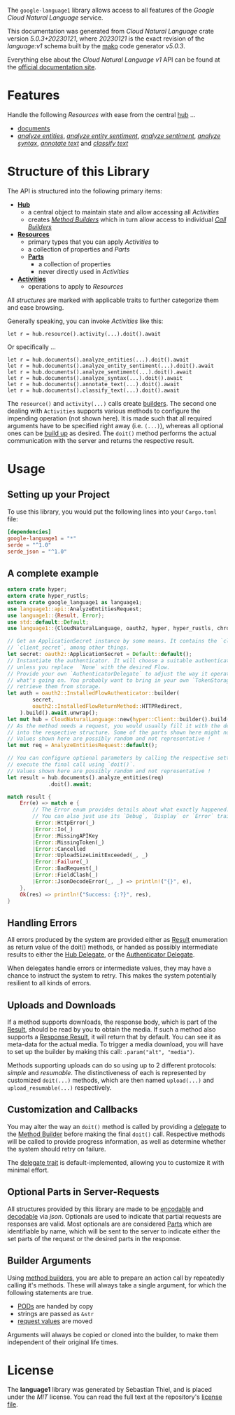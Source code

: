 <!---
DO NOT EDIT !
This file was generated automatically from 'src/generator/templates/api/README.md.mako'
DO NOT EDIT !
-->
The `google-language1` library allows access to all features of the *Google Cloud Natural Language* service.

This documentation was generated from *Cloud Natural Language* crate version *5.0.3+20230121*, where *20230121* is the exact revision of the *language:v1* schema built by the [mako](http://www.makotemplates.org/) code generator *v5.0.3*.

Everything else about the *Cloud Natural Language* *v1* API can be found at the
[official documentation site](https://cloud.google.com/natural-language/).
# Features

Handle the following *Resources* with ease from the central [hub](https://docs.rs/google-language1/5.0.3+20230121/google_language1/CloudNaturalLanguage) ... 

* [documents](https://docs.rs/google-language1/5.0.3+20230121/google_language1/api::Document)
 * [*analyze entities*](https://docs.rs/google-language1/5.0.3+20230121/google_language1/api::DocumentAnalyzeEntityCall), [*analyze entity sentiment*](https://docs.rs/google-language1/5.0.3+20230121/google_language1/api::DocumentAnalyzeEntitySentimentCall), [*analyze sentiment*](https://docs.rs/google-language1/5.0.3+20230121/google_language1/api::DocumentAnalyzeSentimentCall), [*analyze syntax*](https://docs.rs/google-language1/5.0.3+20230121/google_language1/api::DocumentAnalyzeSyntaxCall), [*annotate text*](https://docs.rs/google-language1/5.0.3+20230121/google_language1/api::DocumentAnnotateTextCall) and [*classify text*](https://docs.rs/google-language1/5.0.3+20230121/google_language1/api::DocumentClassifyTextCall)




# Structure of this Library

The API is structured into the following primary items:

* **[Hub](https://docs.rs/google-language1/5.0.3+20230121/google_language1/CloudNaturalLanguage)**
    * a central object to maintain state and allow accessing all *Activities*
    * creates [*Method Builders*](https://docs.rs/google-language1/5.0.3+20230121/google_language1/client::MethodsBuilder) which in turn
      allow access to individual [*Call Builders*](https://docs.rs/google-language1/5.0.3+20230121/google_language1/client::CallBuilder)
* **[Resources](https://docs.rs/google-language1/5.0.3+20230121/google_language1/client::Resource)**
    * primary types that you can apply *Activities* to
    * a collection of properties and *Parts*
    * **[Parts](https://docs.rs/google-language1/5.0.3+20230121/google_language1/client::Part)**
        * a collection of properties
        * never directly used in *Activities*
* **[Activities](https://docs.rs/google-language1/5.0.3+20230121/google_language1/client::CallBuilder)**
    * operations to apply to *Resources*

All *structures* are marked with applicable traits to further categorize them and ease browsing.

Generally speaking, you can invoke *Activities* like this:

```Rust,ignore
let r = hub.resource().activity(...).doit().await
```

Or specifically ...

```ignore
let r = hub.documents().analyze_entities(...).doit().await
let r = hub.documents().analyze_entity_sentiment(...).doit().await
let r = hub.documents().analyze_sentiment(...).doit().await
let r = hub.documents().analyze_syntax(...).doit().await
let r = hub.documents().annotate_text(...).doit().await
let r = hub.documents().classify_text(...).doit().await
```

The `resource()` and `activity(...)` calls create [builders][builder-pattern]. The second one dealing with `Activities` 
supports various methods to configure the impending operation (not shown here). It is made such that all required arguments have to be 
specified right away (i.e. `(...)`), whereas all optional ones can be [build up][builder-pattern] as desired.
The `doit()` method performs the actual communication with the server and returns the respective result.

# Usage

## Setting up your Project

To use this library, you would put the following lines into your `Cargo.toml` file:

```toml
[dependencies]
google-language1 = "*"
serde = "^1.0"
serde_json = "^1.0"
```

## A complete example

```Rust
extern crate hyper;
extern crate hyper_rustls;
extern crate google_language1 as language1;
use language1::api::AnalyzeEntitiesRequest;
use language1::{Result, Error};
use std::default::Default;
use language1::{CloudNaturalLanguage, oauth2, hyper, hyper_rustls, chrono, FieldMask};

// Get an ApplicationSecret instance by some means. It contains the `client_id` and 
// `client_secret`, among other things.
let secret: oauth2::ApplicationSecret = Default::default();
// Instantiate the authenticator. It will choose a suitable authentication flow for you, 
// unless you replace  `None` with the desired Flow.
// Provide your own `AuthenticatorDelegate` to adjust the way it operates and get feedback about 
// what's going on. You probably want to bring in your own `TokenStorage` to persist tokens and
// retrieve them from storage.
let auth = oauth2::InstalledFlowAuthenticator::builder(
        secret,
        oauth2::InstalledFlowReturnMethod::HTTPRedirect,
    ).build().await.unwrap();
let mut hub = CloudNaturalLanguage::new(hyper::Client::builder().build(hyper_rustls::HttpsConnectorBuilder::new().with_native_roots().https_or_http().enable_http1().build()), auth);
// As the method needs a request, you would usually fill it with the desired information
// into the respective structure. Some of the parts shown here might not be applicable !
// Values shown here are possibly random and not representative !
let mut req = AnalyzeEntitiesRequest::default();

// You can configure optional parameters by calling the respective setters at will, and
// execute the final call using `doit()`.
// Values shown here are possibly random and not representative !
let result = hub.documents().analyze_entities(req)
             .doit().await;

match result {
    Err(e) => match e {
        // The Error enum provides details about what exactly happened.
        // You can also just use its `Debug`, `Display` or `Error` traits
         Error::HttpError(_)
        |Error::Io(_)
        |Error::MissingAPIKey
        |Error::MissingToken(_)
        |Error::Cancelled
        |Error::UploadSizeLimitExceeded(_, _)
        |Error::Failure(_)
        |Error::BadRequest(_)
        |Error::FieldClash(_)
        |Error::JsonDecodeError(_, _) => println!("{}", e),
    },
    Ok(res) => println!("Success: {:?}", res),
}

```
## Handling Errors

All errors produced by the system are provided either as [Result](https://docs.rs/google-language1/5.0.3+20230121/google_language1/client::Result) enumeration as return value of
the doit() methods, or handed as possibly intermediate results to either the 
[Hub Delegate](https://docs.rs/google-language1/5.0.3+20230121/google_language1/client::Delegate), or the [Authenticator Delegate](https://docs.rs/yup-oauth2/*/yup_oauth2/trait.AuthenticatorDelegate.html).

When delegates handle errors or intermediate values, they may have a chance to instruct the system to retry. This 
makes the system potentially resilient to all kinds of errors.

## Uploads and Downloads
If a method supports downloads, the response body, which is part of the [Result](https://docs.rs/google-language1/5.0.3+20230121/google_language1/client::Result), should be
read by you to obtain the media.
If such a method also supports a [Response Result](https://docs.rs/google-language1/5.0.3+20230121/google_language1/client::ResponseResult), it will return that by default.
You can see it as meta-data for the actual media. To trigger a media download, you will have to set up the builder by making
this call: `.param("alt", "media")`.

Methods supporting uploads can do so using up to 2 different protocols: 
*simple* and *resumable*. The distinctiveness of each is represented by customized 
`doit(...)` methods, which are then named `upload(...)` and `upload_resumable(...)` respectively.

## Customization and Callbacks

You may alter the way an `doit()` method is called by providing a [delegate](https://docs.rs/google-language1/5.0.3+20230121/google_language1/client::Delegate) to the 
[Method Builder](https://docs.rs/google-language1/5.0.3+20230121/google_language1/client::CallBuilder) before making the final `doit()` call. 
Respective methods will be called to provide progress information, as well as determine whether the system should 
retry on failure.

The [delegate trait](https://docs.rs/google-language1/5.0.3+20230121/google_language1/client::Delegate) is default-implemented, allowing you to customize it with minimal effort.

## Optional Parts in Server-Requests

All structures provided by this library are made to be [encodable](https://docs.rs/google-language1/5.0.3+20230121/google_language1/client::RequestValue) and 
[decodable](https://docs.rs/google-language1/5.0.3+20230121/google_language1/client::ResponseResult) via *json*. Optionals are used to indicate that partial requests are responses 
are valid.
Most optionals are are considered [Parts](https://docs.rs/google-language1/5.0.3+20230121/google_language1/client::Part) which are identifiable by name, which will be sent to 
the server to indicate either the set parts of the request or the desired parts in the response.

## Builder Arguments

Using [method builders](https://docs.rs/google-language1/5.0.3+20230121/google_language1/client::CallBuilder), you are able to prepare an action call by repeatedly calling it's methods.
These will always take a single argument, for which the following statements are true.

* [PODs][wiki-pod] are handed by copy
* strings are passed as `&str`
* [request values](https://docs.rs/google-language1/5.0.3+20230121/google_language1/client::RequestValue) are moved

Arguments will always be copied or cloned into the builder, to make them independent of their original life times.

[wiki-pod]: http://en.wikipedia.org/wiki/Plain_old_data_structure
[builder-pattern]: http://en.wikipedia.org/wiki/Builder_pattern
[google-go-api]: https://github.com/google/google-api-go-client

# License
The **language1** library was generated by Sebastian Thiel, and is placed 
under the *MIT* license.
You can read the full text at the repository's [license file][repo-license].

[repo-license]: https://github.com/Byron/google-apis-rsblob/main/LICENSE.md

